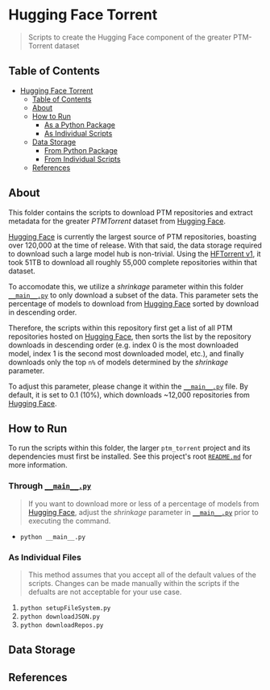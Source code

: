 # Hugging Face Torrent

> Scripts to create the Hugging Face component of the greater PTM-Torrent dataset

## Table of Contents

- [Hugging Face Torrent](#hugging-face-torrent)
  - [Table of Contents](#table-of-contents)
  - [About](#about)
  - [How to Run](#how-to-run)
    - [As a Python Package](#as-a-python-package)
    - [As Individual Scripts](#as-individual-scripts)
  - [Data Storage](#data-storage)
    - [From Python Package](#from-python-package)
    - [From Individual Scripts](#from-individual-scripts)
  - [References](#references)

## About

This folder contains the scripts to download PTM repositories and extract metadata for the greater *PTMTorrent* dataset from [Hugging Face](https://huggingface.co).

[Hugging Face](https://huggingface.co) is currently the largest source of PTM repositories, boasting over 120,000 at the time of release.
With that said, the data storage required to download such a large model hub is non-trivial.
Using the [HFTorrent v1](https://zenodo.org/record/7556031), it took 51TB to download all roughly 55,000 complete repositories within that dataset.

To accomodate this, we utilize a *shrinkage* parameter within this folder [`__main__.py`](__main__.py) to only download a subset of the data.
This parameter sets the percentage of models to download from [Hugging Face](https://huggingface.co) sorted by download in descending order.

Therefore, the scripts within this repository first get a list of all PTM repositories hosted on [Hugging Face](https://huggingface.co), then sorts the list by the repository downloads in descending order (e.g. index 0 is the most downloaded model, index 1 is the second most downloaded model, etc.), and finally downloads only the top `n%` of models determined by the *shrinkage* parameter.

To adjust this parameter, please change it within the [`__main__.py`](__main__.py) file.
By default, it is set to 0.1 (10%), which downloads ~12,000 repositories from [Hugging Face](https://huggingface.co).

## How to Run

To run the scripts within this folder, the larger `ptm_torrent` project and its dependencies must first be installed.
See this project's root [`README.md`](../../README.md) for more information.

### Through [`__main__.py`](__main__.py)

> If you want to download more or less of a percentage of models from [Hugging Face](https://huggingface.co), adjust the *shrinkage* parameter in [`__main__.py`](__main__.py) prior to executing the command.

- `python __main__.py`

### As Individual Files

> This method assumes that you accept all of the default values of the scripts.
> Changes can be made manually within the scripts if the defualts are not acceptable for your use case.

1. `python setupFileSystem.py`
2. `python downloadJSON.py`
3. `python downloadRepos.py`

## Data Storage

## References
